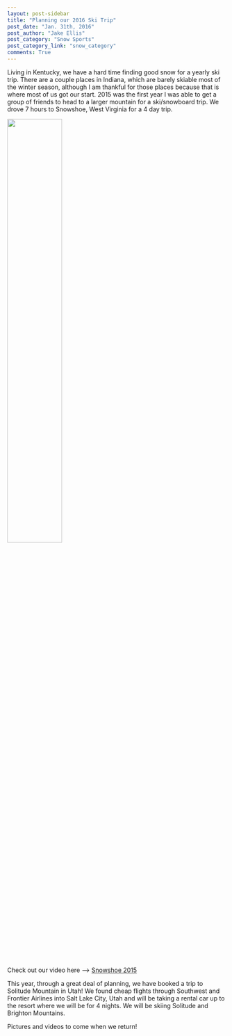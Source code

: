```yaml
---
layout: post-sidebar
title: "Planning our 2016 Ski Trip"
post_date: "Jan. 31th, 2016"
post_author: "Jake Ellis"
post_category: "Snow Sports"
post_category_link: "snow_category"
comments: True
---
```

<p>
Living in Kentucky, we have a hard time finding good snow for a yearly ski trip. <!--endpreview--> There are a couple places in Indiana, which are barely skiable most of the winter season, although I am thankful for those places because that is where most of us got our start.
2015 was the first year I was able to get a group of friends to head to a larger mountain for a ski/snowboard trip. We drove 7 hours to Snowshoe, West Virginia for a 4 day trip. 
</p>
<p>
<img src="{{ site.url }}/img/evan_jake_nick_snowshoe.JPG" style="width: 50%">
<br>
Check out our video here --> <a href="https://www.youtube.com/watch?v=4sdOwlxgx9M&feature=youtu.be">Snowshoe 2015</a>
</p>

<p>
This year, through a great deal of planning, we have booked a trip to Solitude Mountain in Utah! We found cheap flights through Southwest and Frontier Airlines into Salt Lake City, Utah and will be taking a rental car up to the resort where we will be for 4 nights.
We will be skiing Solitude and Brighton Mountains. 
</p>

<p>
Pictures and videos to come when we return!
</p>




